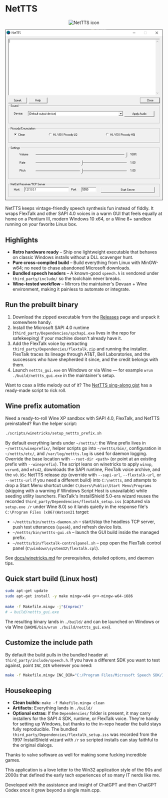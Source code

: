 # NetTTS

<p align="center">
  <img src="app.ico" alt="NetTTS icon" width="96" />
</p>

<p align="center">
  <img src="nettts_main_window.png" alt="NetTTS main window" width="720" />
</p>

NetTTS keeps vintage-friendly speech synthesis fun instead of fiddly. It wraps FlexTalk and other SAPI 4.0 voices in a warm GUI that feels equally at home on a Pentium III, modern Windows 10 x64, or a Wine 8+ sandbox running on your favorite Linux box.

## Highlights

- **Retro hardware ready** – Ship one lightweight executable that behaves on classic Windows installs without a DLL scavenger hunt.
- **Pure cross-compiled build** – Build everything from Linux with MinGW-w64; no need to chase abandoned Microsoft downloads.
- **Bundled speech headers** – A known-good `speech.h` is vendored under `third_party/include/` so the toolchain never breaks.
- **Wine-tested workflow** – Mirrors the maintainer's Devuan + Wine environment, making it painless to automate or integrate.

## Run the prebuilt binary

1. Download the zipped executable from the [Releases](../../releases) page and unpack it somewhere handy.
2. Install the Microsoft SAPI 4.0 runtime (`third_party/Dependencies/spchapi.exe` lives in the repo for safekeeping) if your machine doesn't already have it.
3. Add the FlexTalk voice by extracting `third_party/Dependencies/flextalk.zip` and running the installer. FlexTalk traces its lineage through AT&T, Bell Laboratories, and the successors who have shepherded it since, and the credit belongs with them.
4. Launch `nettts_gui.exe` on Windows or via Wine — for example `wrun ./build/nettts_gui.exe` in the maintainer's setup.

Want to coax a little melody out of it? The [NetTTS sing-along gist](https://gist.github.com/h4rm0n1c/2ddaa14c03be25c2072347a1b27e25da) has a ready-made script to rick roll.

## Wine prefix automation

Need a ready-to-roll Wine XP sandbox with SAPI 4.0, FlexTalk, and NetTTS preinstalled? Run the helper script:

```bash
./scripts/winetricks/setup_nettts_prefix.sh
```

By default everything lands under `~/nettts/`: the Wine prefix lives in `~/nettts/wineprefix/`, helper scripts go into `~/nettts/bin/`, configuration in `~/nettts/etc/`, and `/var/log/nettts.log` is used for daemon logging. Override the base location with `--root-dir <path>` (or point at an existing prefix with `--wineprefix`). The script leans on winetricks to apply `winxp`, `vcrun6`, and `mfc42`, downloads the SAPI runtime, FlexTalk voice archive, and the `v0.95c` NetTTS release zip (override with `--sapi-url`, `--flextalk-url`, or `--nettts-url` if you need a different build) into `C:\nettts`, and attempts to drop a Start Menu shortcut under `C\Users\Public\Start Menu\Programs` (skipping with a warning if Windows Script Host is unavailable) while seeding utility launchers. FlexTalk's InstallShield 5.0-era wizard reuses the recorded `third_party/Dependencies/flextalk_setup.iss` (captured via `setup.exe /r` under Wine 8.0) so it lands quietly in the response file's `C:\Program Files (x86)\Watson21` target:

- `~/nettts/bin/nettts-daemon.sh` – start/stop the headless TCP server, push test utterances (`speak`), and refresh device lists.
- `~/nettts/bin/nettts-gui.sh` – launch the GUI build inside the managed prefix.
- `~/nettts/bin/flextalk-controlpanel.sh` – pop open the FlexTalk control panel (`C\windows\system32\flextalk.cpl`).

See [docs/winetricks.md](docs/winetricks.md) for prerequisites, detailed options, and daemon tips.

## Quick start build (Linux host)

```bash
sudo apt-get update
sudo apt-get install -y make mingw-w64 g++-mingw-w64-i686

make -f Makefile.mingw -j"$(nproc)"
# → build/nettts_gui.exe
```

The resulting binary lands in `./build/` and can be launched on Windows or via Wine (`$HOME/bin/wrun ./build/nettts_gui.exe`).

## Customize the include path

By default the build pulls in the bundled header at `third_party/include/speech.h`. If you have a different SDK you want to test against, point `INC_DIR` wherever you need:

```bash
make -f Makefile.mingw INC_DIR="C:/Program Files/Microsoft Speech SDK/Include" -j"$(nproc)"
```

## Housekeeping

- **Clean builds:** `make -f Makefile.mingw clean`
- **Artifacts:** Everything lands in `./build/`
- **Optional extras:** If the `Dependencies/` folder is present, it may carry installers for the SAPI 4 SDK, runtime, or FlexTalk voice. They're handy for setting up Windows, but thanks to the in-repo header the build stays fully reproducible. The bundled `third_party/Dependencies/flextalk_setup.iss` was recorded from the 1997 InstallShield wizard with `/r` so scripted installs can stay faithful to the original dialogs.


Thanks to valve software as well for making some fucking incredible games.

This application is a love letter to the Win32 application style of the 90s and 2000s that defined the early tech experiences of so many IT nerds like me.

Developed with the assistance and insight of ChatGPT and then ChatGPT Codex once it grew beyond a single main.cpp.
